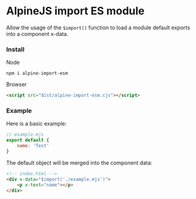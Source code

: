 # AlpineJS import ES module

Allow the usage of the `$import()` function to load a module default exports into a component x-data.

### Install

Node

    npm i alpine-import-esm

Browser

```html
<script src="dist/alpine-import-esm.cjs"></script>
```

### Example

Here is a basic example:

```js
// example.mjs
export default {
    name: 'Test'
}
```

The default object will be merged into the component data:

```html
<!-- index.html -->
<div x-data="$import('./example.mjs')">
    <p x-text="name"></p>
</div>
```
